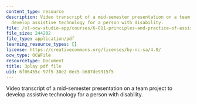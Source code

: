 ```yaml
---
content_type: resource
description: Video transcript of a mid-semester presentation on a team project to
  develop assistive technology for a person with disability.
file: /ol-ocw-studio-app/courses/6-811-principles-and-practice-of-assistive-technology-fall-2014/6f06455c97f530e20ec5b687de9915f5_EWjWv1YBB7A.pdf
file_size: 244202
file_type: application/pdf
learning_resource_types: []
license: https://creativecommons.org/licenses/by-nc-sa/4.0/
ocw_type: OCWFile
resourcetype: Document
title: 3play pdf file
uid: 6f06455c-97f5-30e2-0ec5-b687de9915f5
---
```

Video transcript of a mid-semester presentation on a team project to develop assistive technology for a person with disability.